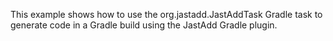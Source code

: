 This example shows how to use the org.jastadd.JastAddTask Gradle task to generate code
in a Gradle build using the JastAdd Gradle plugin.
